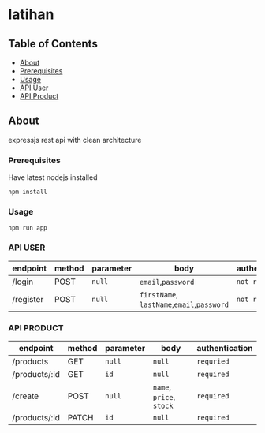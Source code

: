 # latihan


## Table of Contents

- [About](#about)
- [Prerequisites](#prerequisites)
- [Usage](#usage)
- [API User](#api_user)
- [API Product](#api_product)

## About <a name = "about"></a>

expressjs rest api with clean architecture


### Prerequisites <a name = "prerequisites"></a>

Have latest nodejs installed

```
npm install
```

### Usage <a name = "usage"></a>

```
npm run app
```

### API USER <a name="api_user"></a>
| endpoint | method | parameter | body | authentication |
| ----- | ----- | ----- | ----- | ----- |
| /login | POST | ```null``` | ```email```,```password``` | ```not required``` |
| /register | POST | ```null``` | ```firstName```, ```lastName```,```email```,```password``` | ```not required``` |

### API PRODUCT <a name="api_product"></a>

| endpoint | method | parameter | body | authentication |
| ----- | ----- | ----- | ----- | ----- |
| /products | GET | ```null``` | ```null``` | ```requried``` |
| /products/:id | GET | ```id``` | ```null``` | ```required``` |
| /create | POST | ```null``` | ```name```, ```price```, ```stock``` | ```required``` |
| /products/:id | PATCH | ```id``` | ```null``` | ```required``` |